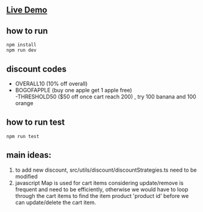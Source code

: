 ## [Live Demo](https://pos-pt6u-kenans-projects-03b0f583.vercel.app/)

## how to run
```
npm install
npm run dev
```

## discount codes
- OVERALL10      (10% off overall)    
- BOGOFAPPLE     (buy one apple get 1 apple free)  
-THRESHOLD50     ($50 off once cart reach 200) , try 100 banana and 100 orange  

## how to run test
```
npm run test
```

## main ideas:
1. to add new discount, src/utils/discount/discountStrategies.ts need to be modified 
2. javascript Map is used for cart items considering update/remove is frequent and need to be efficiently, otherwise we would have to loop through the cart items to find the item product 'product id' before we can update/delete the cart item.
